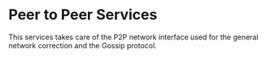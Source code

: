 # Peer to Peer Services

This services takes care of the P2P network interface used for the general network correction and the Gossip protocol.
